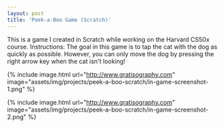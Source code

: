 ```yaml
---
layout: post
title: 'Peek-a-Boo Game (Scratch)'
---
```


This is a game I created in Scratch while working on the Harvard CS50x course. Instructions: The goal in this game is to tap the cat with the dog as quickly as possible. However, you can only move the dog by pressing the right arrow key when the cat isn't looking!

{% include image.html url="http://www.gratisography.com" image="assets/img/projects/peek-a-boo-scratch/in-game-screenshot-1.png" %}

{% include image.html url="http://www.gratisography.com" image="assets/img/projects/peek-a-boo-scratch/in-game-screenshot-2.png" %}
